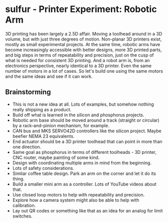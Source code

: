 # sulfur - Printer Experiment: Robotic Arm
3D printing has been largely a 2.5D affair. Moving a toolhead around in a 3D volume, but with just three degrees of motion. Non-planar 3D printers exist, mostly as small experimental projects. At the same time, robotic arms have become increasingly accessible with 
better designs, more 3D printed parts, and big steps in terms of repeatability and precision, just on the cusp of what is needed for consistent 3D printing. And a robot arm is, from an electronics perspective, nearly identical to a 3D printer. Even the same number of motors
in a lot of cases. So let's build one using the same motors and the same ideas and see if it can work.

## Brainstorming
- This is not a new idea at all. Lots of examples, but somehow nothing really shipping as a product.
- Build off what is learned in the silicon and phosphorus projects.
- Robotic arm base should be moved around a track (straight or circular) by a rack-and-pinion mechanism, for example.
- CAN bus and MKS SERVO42D controllers like the silicon project. Maybe beefier NEMA 23 equivalents.
- End actuator should be a 3D printer toolhead that can point in more than one direction.
- Same goal as phosphorus in terms of different toolheads - 3D printer, CNC router, maybe painting of some kind.
- Design with coordinating multiple arms in mind from the beginning.
- Lots of safety considerations.
- Simliar coffee table design. Park an arm on the corner and let it do its thing.
- Build a smaller mini arm as a controller. Lots of YouTube videos about that.
- Use closed loop motors to help with repeatability and precision.
- Explore how a camera system might also be able to help with calibration.
- Lay out QR codes or something like that as an idea for an analog for limit switches.
  
